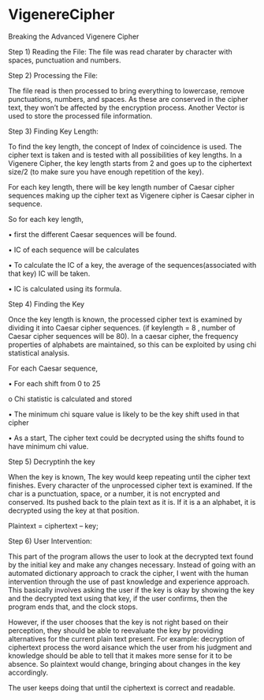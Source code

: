# VigenereCipher
Breaking the Advanced Vigenere Cipher

Step 1) Reading the File: The file was read charater by character with spaces, punctuation and numbers. 

Step 2) Processing the File:

The file read is then processed to bring everything to lowercase, remove punctuations, numbers, and spaces. As these are conserved in the cipher text, they won’t be affected by the encryption process. Another Vector is used to store the processed file information. 

Step 3) Finding Key Length: 

To find the key length, the concept of Index of coincidence is used. The cipher text is taken and is tested with all possibilities of key lengths. In a Vigenere Cipher, the key length starts from 2 and goes up to the ciphertext size/2 (to make sure you have enough repetition of the key).

For each key length, there will be key length number of Caesar cipher sequences making up the cipher text as Vigenere cipher is Caesar cipher in sequence.

So for each key length, 

•	first the different Caesar sequences will be found.

•	IC of each sequence will be calculates

•	To calculate the IC of a key, the average of the sequences(associated with that key) IC will be taken.

•	IC is calculated using its formula.

Step 4) Finding the Key

Once the key length is known, the processed cipher text is examined by dividing it into Caesar cipher sequences. (if keylength = 8 , number of Caesar cipher sequences will be 80). In a caesar cipher, the frequency properties of alphabets are maintained, so this can be exploited by using chi statistical analysis. 

For each Caesar sequence,

•	For each shift from 0 to 25

o	Chi statistic is calculated and stored

•	The minimum chi square value is likely to be the key shift used in that cipher 

•	As a start, The cipher text could be decrypted using the shifts found to have minimum chi value.

Step 5) Decryptinh the key

When the key is known, The key would keep repeating until the cipher text finishes. Every character of the unprocessed cipher text 
is examined. If the char is a punctuation, space, or a number, it is not encrypted and conserved. Its pushed back to the plain text as it is. If it is a an alphabet, it is decrypted using the key at that position.

Plaintext = ciphertext – key; 

Step 6) User Intervention:

This part of the program allows the user to look at the decrypted text found by the initial key and make any changes necessary. Instead of going with an automated dictionary approach to crack the cipher, I went with the human intervention through the use of past knowledge and experience approach. This basically involves asking the user if the key is okay by showing the key and the decrypted text using that key, if the user confirms, then the program ends that, and the clock stops. 

However, if the user chooses that the key is not right based on their perception, they should be able to reevaluate the key by providing alternatives for the current plain text present. For example:  decryption of ciphertext process the word aisance which the user from his judgment and knowledge should be able to tell that it makes more sense for it to be absence. So plaintext would change, bringing about changes in the key accordingly.

The user keeps doing that until the ciphertext is correct and readable. 
